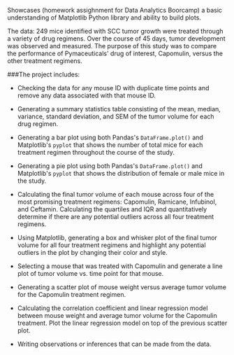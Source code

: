 
Showcases (homework assighnment for Data Analytics Boorcamp) a basic understanding of Matplotlib Python library and ability to build plots.

The data: 249 mice identified with SCC tumor growth were treated through a variety of drug regimens. Over the course of 45 days, tumor development was observed and measured. The purpose of this study was to compare the performance of Pymaceuticals' drug of interest, Capomulin, versus the other treatment regimens. 

###The project includes:


* Checking the data for any mouse ID with duplicate time points and remove any data associated with that mouse ID.

* Generating a summary statistics table consisting of the mean, median, variance, standard deviation, and SEM of the tumor volume for each drug regimen.

* Generating a bar plot using both Pandas's `DataFrame.plot()` and Matplotlib's `pyplot` that shows  the number of total mice for each treatment regimen throughout the course of the study.

* Generating a pie plot using both Pandas's `DataFrame.plot()` and Matplotlib's `pyplot` that shows the distribution of female or male mice in the study.

* Calculating the final tumor volume of each mouse across four of the most promising treatment regimens: Capomulin, Ramicane, Infubinol, and Ceftamin. Calculating the quartiles and IQR and quantitatively determine if there are any potential outliers across all four treatment regimens.

* Using Matplotlib, generating a box and whisker plot of the final tumor volume for all four treatment regimens and highlight any potential outliers in the plot by changing their color and style.

* Selecting a mouse that was treated with Capomulin and generate a line plot of tumor volume vs. time point for that mouse.

* Generating a scatter plot of mouse weight versus average tumor volume for the Capomulin treatment regimen.

* Calculating the correlation coefficient and linear regression model between mouse weight and average tumor volume for the Capomulin treatment. Plot the linear regression model on top of the previous scatter plot.

* Writing observations or inferences that can be made from the data. 

